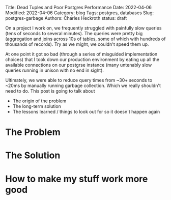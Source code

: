 Title: Dead Tuples and Poor Postgres Performance
Date: 2022-04-06
Modified: 2022-04-06
Category: blog
Tags: postgres, databases
Slug: postgres-garbage
Authors: Charles Heckroth
status: draft

On a project I work on, we frequently struggled with painfully slow queries (tens of seconds to several minutes). The queries were pretty big (aggregation and joins across 10s of tables, some of which with hundreds of thousands of records). Try as we might, we couldn't speed them up.

At one point it got so bad (through a series of misguided implementation choices) that I took down our production environment by eating up all the available connections on our postgrse instance (many untenably slow queries running in unison with no end in sight).

Ultimately, we were able to reduce query times from ~30+ seconds to ~20ms by manually running garbage collection. Which we really shouldn't need to do. This post is going to talk about

- The origin of the problem
- The long-term solution
- The lessons learned / things to look out for so it doesn't happen again


# The Problem

# The Solution

# How to make my stuff work more good